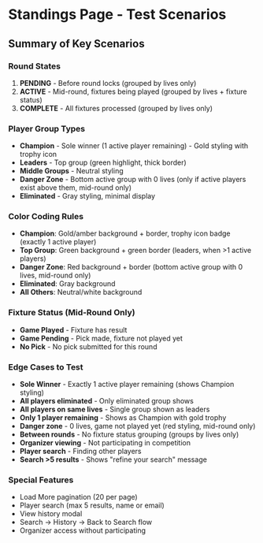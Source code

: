 # Standings Page - Test Scenarios

## Summary of Key Scenarios

### Round States
1. **PENDING** - Before round locks (grouped by lives only)
2. **ACTIVE** - Mid-round, fixtures being played (grouped by lives + fixture status)
3. **COMPLETE** - All fixtures processed (grouped by lives only)

### Player Group Types
- **Champion** - Sole winner (1 active player remaining) - Gold styling with trophy icon
- **Leaders** - Top group (green highlight, thick border)
- **Middle Groups** - Neutral styling
- **Danger Zone** - Bottom active group with 0 lives (only if active players exist above them, mid-round only)
- **Eliminated** - Gray styling, minimal display

### Color Coding Rules
- **Champion**: Gold/amber background + border, trophy icon badge (exactly 1 active player)
- **Top Group**: Green background + green border (leaders, when >1 active players)
- **Danger Zone**: Red background + border (bottom active group with 0 lives, mid-round only)
- **Eliminated**: Gray background
- **All Others**: Neutral/white background

### Fixture Status (Mid-Round Only)
- **Game Played** - Fixture has result
- **Game Pending** - Pick made, fixture not played yet
- **No Pick** - No pick submitted for this round

### Edge Cases to Test
- **Sole Winner** - Exactly 1 active player remaining (shows Champion styling)
- **All players eliminated** - Only eliminated group shows
- **All players on same lives** - Single group shown as leaders
- **Only 1 player remaining** - Shows as Champion with gold trophy
- **Danger zone** - 0 lives, game not played yet (red styling, mid-round only)
- **Between rounds** - No fixture status grouping (groups by lives only)
- **Organizer viewing** - Not participating in competition
- **Player search** - Finding other players
- **Search >5 results** - Shows "refine your search" message

### Special Features
- Load More pagination (20 per page)
- Player search (max 5 results, name or email)
- View history modal
- Search → History → Back to Search flow
- Organizer access without participating
